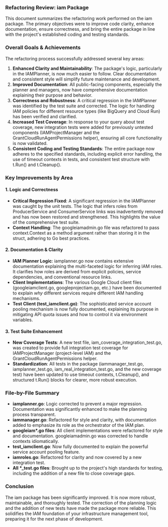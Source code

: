 ### **Refactoring Review: iam Package**

This document summarizes the refactoring work performed on the iam package. The primary objectives were to improve code clarity, enhance documentation, ensure correctness, and bring the entire package in line with the project's established coding and testing standards.

### **Overall Goals & Achievements**

The refactoring process successfully addressed several key areas:

1. **Enhanced Clarity and Maintainability**: The package's logic, particularly in the IAMPlanner, is now much easier to follow. Clear documentation and consistent style will simplify future maintenance and development.
2. **Improved Documentation**: All public-facing components, especially the planner and managers, now have comprehensive documentation explaining their purpose and behavior.
3. **Correctness and Robustness**: A critical regression in the IAMPlanner was identified by the test suite and corrected. The logic for handling IAM policies for different resource types (like BigQuery and Cloud Run) has been verified and clarified.
4. **Increased Test Coverage**: In response to your query about test coverage, new integration tests were added for previously untested components (IAMProjectManager and the GrantCloudRunAgentPermissions helper), ensuring all core functionality is now validated.
5. **Consistent Coding and Testing Standards**: The entire package now adheres to the specified standards, including explicit error handling, the use of timeout contexts in tests, and consistent test structure with t.Run() and t.Cleanup().

### **Key Improvements by Area**

#### **1\. Logic and Correctness**

* **Critical Regression Fixed**: A significant regression in the IAMPlanner was caught by the unit tests. The logic that infers roles from ProducerService and ConsumerService links was inadvertently removed and has now been restored and strengthened. This highlights the value of the comprehensive test suite.
* **Context Handling**: The googleiamadmin.go file was refactored to pass context.Context as a method argument rather than storing it in the struct, adhering to Go best practices.

#### **2\. Documentation & Clarity**

* **IAM Planner Logic**: iamplanner.go now contains extensive documentation explaining the multi-faceted logic for inferring IAM roles. It clarifies how roles are derived from explicit policies, service dependencies, and conventional resource links.
* **Client Implementations**: The various Google Cloud client files (googleiamclient.go, googleprojectiam.go, etc.) have been documented to explain *why* different services require different IAM handling mechanisms.
* **Test Client (test\_iamclient.go)**: The sophisticated service account pooling mechanism is now fully documented, explaining its purpose in mitigating API quota issues and how to control it via environment variables.

#### **3\. Test Suite Enhancement**

* **New Coverage Tests**: A new test file, iam\_coverage\_integration\_test.go, was created to provide full integration test coverage for IAMProjectManager (project-level IAM) and the GrantCloudRunAgentPermissions helper.
* **Standardization**: All tests in the package (iammanager\_test.go, iamplanner\_test.go, iam\_real\_integration\_test.go, and the new coverage test) have been updated to use timeout contexts, t.Cleanup(), and structured t.Run() blocks for clearer, more robust execution.

### **File-by-File Summary**

* **iamplanner.go**: Logic corrected to prevent a major regression. Documentation was significantly enhanced to make the planning process transparent.
* **iammanager.go**: Refactored for style and clarity, with documentation added to emphasize its role as the orchestrator of the IAM plan.
* **googleiam\*.go files**: All client implementations were refactored for style and documentation. googleiamadmin.go was corrected to handle contexts idiomatically.
* **test\_iamclient.go**: Now fully documented to explain the powerful service account pooling feature.
* **iamroles.go**: Refactored for clarity and now covered by a new integration test.
* **All \*\_test.go files**: Brought up to the project's high standards for testing, including the addition of a new file to close coverage gaps.

### **Conclusion**

The iam package has been significantly improved. It is now more robust, maintainable, and thoroughly tested. The correction of the planning logic and the addition of new tests have made the package more reliable. This solidifies the IAM foundation of your infrastructure management tool, preparing it for the next phase of development.